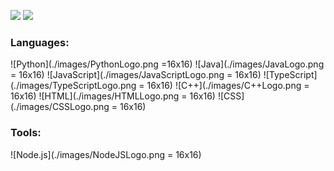 ![](https://github.com/WiggleGiggle/github-stats/blob/master/generated/overview.svg)
![](https://github.com/WiggleGiggle/github-stats/blob/master/generated/languages.svg)

### Languages:
![Python](./images/PythonLogo.png =16x16)
![Java](./images/JavaLogo.png = 16x16)
![JavaScript](./images/JavaScriptLogo.png = 16x16)
![TypeScript](./images/TypeScriptLogo.png = 16x16)
![C++](./images/C++Logo.png = 16x16)
![HTML](./images/HTMLLogo.png = 16x16)
![CSS](./images/CSSLogo.png = 16x16)

### Tools:
![Node.js](./images/NodeJSLogo.png = 16x16)
